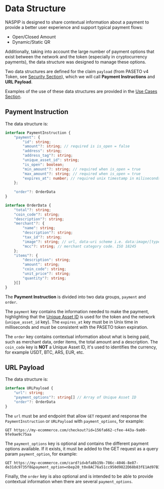 # Data Structure

NASPIP is designed to share contextual information about a payment to provide a better user experience and support typical payment flows:
- Open/Closed Amount
- Dynamic/Static QR

Additionally, taking into account the large number of payment options that exist between the network and the token (especially in cryptocurrency payments), the data structure was designed to manage these options.

Two data structures are defined for the claim `payload` (from PASETO v4 Token, see [Security Section](./2.Security.md)), which we will call **Payment Instructions** and **URL Payload**.

Examples of the use of these data structures are provided in the [Use Cases Section](./4.Use%20Cases.md).

## Payment Instruction

The data structure is:

```ts
interface PaymentInstruction {
    "payment": {
        "id": string;
        "amount"?: string; // required is is_open = false
        "address": string;
        "address_tag"?: string;
        "unique_asset_id": string;
        "is_open": boolean;
        "min_amount"?: string; // required when is_open = true
        "max_amount"?: string; // required when is_open = true
        "expires_at": number; // required unix timestamp in miliseconds
    };
	
    "order"?: OrderData
}

interface OrderData {
	"total"?: string;
	"coin_code"?: string;
	"description"?: string;
	"merchant"?: {
        "name": string;
        "description"?: string;
        "tax_id"?: string;
        "image"?: string; // url, data-uri scheme i.e. data:image/[type];base64,[base_64_encoded_file_contents]
        "mcc"?: string; // merchant category code. ISO 18245
    };
	"items"?: {
		"description": string;
		"amount": string;
		"coin_code": string;
		"unit_price"?: string;
		"quantity"?: string;
	}[]
}
```

The **Payment Instruction** is divided into two data groups, `payment` and `order`.

The `payment` key contains the information needed to make the payment, highlighting that the [Unique Asset ID](./Unique%20Asset%20ID.md) is used for the token and the network (`unique_asset_id` key). The `expires_at` key must be in Unix time in milliseconds and must be consistent with the PASETO token expiration.

The `order` key contains contextual information about what is being paid, such as merchant data, order items, the total amount and a description. The `coin_code` key is **NOT** a Unique Asset ID, it's used to identifies the currency, for example USDT, BTC, ARS, EUR, etc.


## URL Payload

The data structure is:

```ts
interface URLPayload {
    "url": string;
    "payment_options"?: string[] // Array of Unique Asset ID 
    "order"?: OrderData
}
```

The `url` must be and endpoint that allow `GET` request and response the `PaymentInstruction` or `URLPayload` with `payment_options`, for example:

```
GET https://my-ecommerce.com/checkout?id=156fa662-cfee-443a-9a00-9fe9ae9c75aa
```

The `payment_options` key is optional and contains the different payment options available. If it exists, it must be added to the GET request as a query param `payment_option`, for example:

```
GET https://my-ecommerce.com/card?id=bfa8b19b-786c-4046-8e87-de31dc9735f8&payment_option=nbep20_t0x8AC76a51cc950d9822D68b83fE1Ad97B32Cd580d
```

Finally, the `order` key is also optional and is intended to be able to provide contextual information when there are several `payment_options`.
